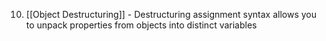 10. [[Object Destructuring]] - Destructuring assignment syntax allows you to unpack properties from objects into distinct variables